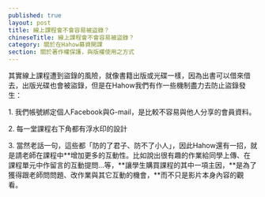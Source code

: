 ```yaml
---
published: true
layout: post
title: 線上課程會不會容易被盜錄？
chineseTitle: 線上課程會不會容易被盜錄？
category: 關於在Hahow募資開課
section: 關於著作權保護，與版權使用之方式
---
```

 

其實線上課程遭到盜錄的風險，就像書籍出版或光碟一樣，因為出書可以借來借去，出版光碟也會被盜錄，但是在Hahow我們有作一些機制盡力去防止盜錄發生：

1\. 我們帳號綁定個人Facebook與G-mail，是比較不容易與他人分享的會員資料。

2\. 每一堂課程右下角都有浮水印的設計

3\. 當然老話一句，這些都「防的了君子、防不了小人」，因此Hahow還有一招，就是請老師在課程中**增加更多的互動性。比如說出很有趣的作業給同學上傳、在課程單元中作留言的互動提問...等，**讓學生購買課程的其中一項主因，**是為了獲得跟老師問問題、改作業與其它互動的機會，**而不只是影片本身內容的觀看。